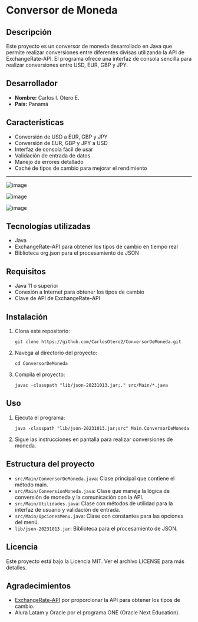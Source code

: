 # Conversor de Moneda

## Descripción
Este proyecto es un conversor de moneda desarrollado en Java que permite realizar conversiones entre diferentes divisas utilizando la API de ExchangeRate-API. El programa ofrece una interfaz de consola sencilla para realizar conversiones entre USD, EUR, GBP y JPY.

## Desarrollador
- **Nombre:** Carlos I. Otero E.
- **País:** Panamá

## Características
- Conversión de USD a EUR, GBP y JPY
- Conversión de EUR, GBP y JPY a USD
- Interfaz de consola fácil de usar
- Validación de entrada de datos
- Manejo de errores detallado
- Caché de tipos de cambio para mejorar el rendimiento
--------------------------------------------------------------------------
  ![image](https://github.com/user-attachments/assets/cd2036ec-1bbe-47ab-873a-f3a7be682eb9)
  
  ![image](https://github.com/user-attachments/assets/f455df63-81d9-4e40-afbb-a28270c69d67)
  
  ![image](https://github.com/user-attachments/assets/6ab96d7e-6270-481b-97fd-b8aa248e1991)




## Tecnologías utilizadas
- Java
- ExchangeRate-API para obtener los tipos de cambio en tiempo real
- Biblioteca org.json para el procesamiento de JSON

## Requisitos
- Java 11 o superior
- Conexión a Internet para obtener los tipos de cambio
- Clave de API de ExchangeRate-API

## Instalación
1. Clona este repositorio:
   ```
   git clone https://github.com/CarlosOtero2/ConversorDeMoneda.git
   ```
2. Navega al directorio del proyecto:
   ```
   cd ConversorDeMoneda
   ```
3. Compila el proyecto:
   ```
   javac -classpath "lib/json-20231013.jar;." src/Main/*.java
   ```

## Uso
1. Ejecuta el programa:
   ```
   java -classpath "lib/json-20231013.jar;src" Main.ConversorDeMoneda
   ```
2. Sigue las instrucciones en pantalla para realizar conversiones de moneda.

## Estructura del proyecto
- `src/Main/ConversorDeMoneda.java`: Clase principal que contiene el método main.
- `src/Main/ConversionMoneda.java`: Clase que maneja la lógica de conversión de moneda y la comunicación con la API.
- `src/Main/Utilidades.java`: Clase con métodos de utilidad para la interfaz de usuario y validación de entrada.
- `src/Main/OpcionesMenu.java`: Clase con constantes para las opciones del menú.
- `lib/json-20231013.jar`: Biblioteca para el procesamiento de JSON.

## Licencia
Este proyecto está bajo la Licencia MIT. Ver el archivo LICENSE para más detalles.

## Agradecimientos
- [ExchangeRate-API](https://www.exchangerate-api.com/) por proporcionar la API para obtener los tipos de cambio.
- Alura Latam y Oracle por el programa ONE (Oracle Next Education).
